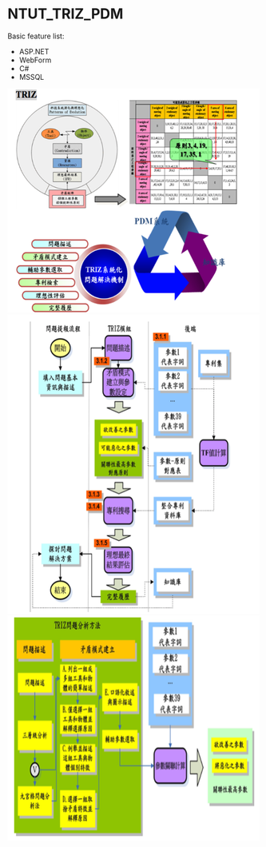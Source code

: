 # NTUT_TRIZ_PDM

Basic feature list:

 * ASP.NET
 * WebForm
 * C#
 * MSSQL

<img src="TRIZ01.png" height="450" width="600">
<img src="TRIZ02.png" height="600" width="550">
<img src="TRIZ03.png" height="450" width="700">
